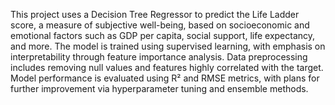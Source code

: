 This project uses a Decision Tree Regressor to predict the Life Ladder score, a measure of subjective well-being, based on socioeconomic and emotional factors such as GDP per capita, social support, life expectancy, and more. The model is trained using supervised learning, with emphasis on interpretability through feature importance analysis. Data preprocessing includes removing null values and features highly correlated with the target. Model performance is evaluated using R² and RMSE metrics, with plans for further improvement via hyperparameter tuning and ensemble methods.
